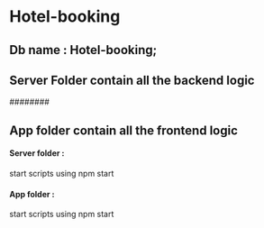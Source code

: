 # Hotel-booking

## Db name : Hotel-booking;

## Server Folder contain all the backend logic

########

## App folder contain all the frontend logic

#### Server folder :

start scripts using npm start

#### App folder :

start scripts using npm start
